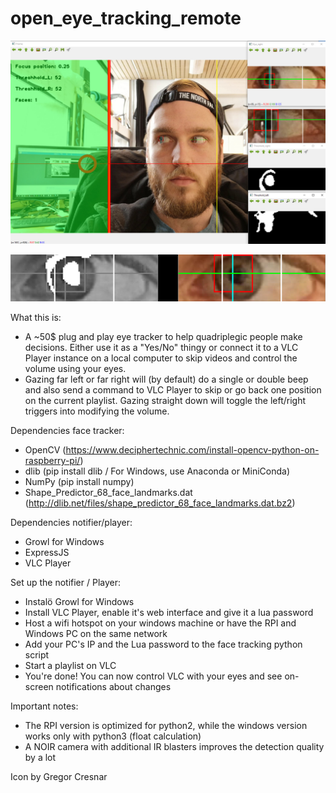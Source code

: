 # open_eye_tracking_remote

![Image of EyeTracker](https://github.com/Mr0Inka/open_eye_tracking_remote/blob/master/test_7.JPG?raw=true)

![Image of EyeRoi](https://github.com/Mr0Inka/open_eye_tracking_remote/blob/master/test_8.JPG?raw=true)

What this is:  
- A ~50$ plug and play eye tracker to help quadriplegic people make decisions. Either use it as a "Yes/No" thingy or connect it to a VLC Player instance on a local computer to skip videos and control the volume using your eyes.  
- Gazing far left or far right will (by default) do a single or double beep and also send a command to VLC Player to skip or go back one position on the current playlist. Gazing straight down will toggle the left/right triggers into modifying the volume.


Dependencies face tracker:
- OpenCV (https://www.deciphertechnic.com/install-opencv-python-on-raspberry-pi/)
- dlib (pip install dlib / For Windows, use Anaconda or MiniConda)
- NumPy (pip install numpy)
- Shape_Predictor_68_face_landmarks.dat (http://dlib.net/files/shape_predictor_68_face_landmarks.dat.bz2)

Dependencies notifier/player:
- Growl for Windows
- ExpressJS
- VLC Player

Set up the notifier / Player:  
- Instalö Growl for Windows
- Install VLC Player, enable it's web interface and give it a lua password
- Host a wifi hotspot on your windows machine or have the RPI and Windows PC on the same network
- Add your PC's IP and the Lua password to the face tracking python script
- Start a playlist on VLC
- You're done! You can now control VLC with your eyes and see on-screen notifications about changes


Important notes: 
- The RPI version is optimized for python2, while the windows version works only with python3 (float calculation)
- A NOIR camera with additional IR blasters improves the detection quality by a lot




Icon by Gregor Cresnar
